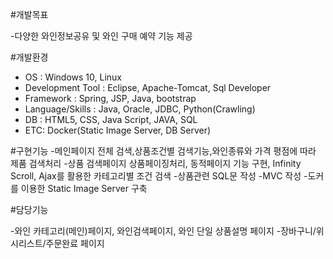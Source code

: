 #개발목표

-다양한 와인정보공유 및 와인 구매 예약 기능 제공 


#개발환경

- OS : Windows 10, Linux
- Development Tool : Eclipse, Apache-Tomcat, Sql Developer
- Framework : Spring, JSP, Java, bootstrap
- Language/Skills : Java, Oracle, JDBC, Python(Crawling)
- DB : HTML5, CSS, Java Script, JAVA, SQL
- ETC: Docker(Static Image Server, DB Server)


#구현기능
-메인페이지 
전체 검색,상품조건별 검색기능,와인종류와 가격 평점에 따라 제품 검색처리 
-상품 검색페이지
상품페이징처리, 동적페이지 기능 구현, Infinity Scroll, Ajax를 활용한 카테고리별 조건 검색
-상품관련 SQL문 작성 
-MVC 작성
-도커를 이용한 Static Image Server 구축 


#담당기능 

-와인 카테고리(메인)페이지, 와인검색페이지, 와인 단일 상품설명 페이지 -장바구니/위시리스트/주문완료 페이지 

